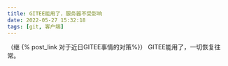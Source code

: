 ```yaml
---
title: GITEE能用了，服务器不受影响
date: 2022-05-27 15:32:18
tags: [git, 客户端]
---
```

（继 {% post_link 对于近日GITEE事情的对策%}）
GITEE能用了，一切恢复往常。
